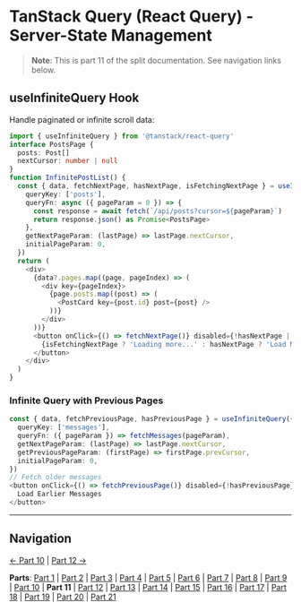 # TanStack Query (React Query) - Server-State Management

> **Note**: This is part 11 of the split documentation. See navigation links below.

## useInfiniteQuery Hook

Handle paginated or infinite scroll data:

```typescript
import { useInfiniteQuery } from '@tanstack/react-query'
interface PostsPage {
  posts: Post[]
  nextCursor: number | null
}
function InfinitePostList() {
  const { data, fetchNextPage, hasNextPage, isFetchingNextPage } = useInfiniteQuery({
    queryKey: ['posts'],
    queryFn: async ({ pageParam = 0 }) => {
      const response = await fetch(`/api/posts?cursor=${pageParam}`)
      return response.json() as Promise<PostsPage>
    },
    getNextPageParam: (lastPage) => lastPage.nextCursor,
    initialPageParam: 0,
  })
  return (
    <div>
      {data?.pages.map((page, pageIndex) => (
        <div key={pageIndex}>
          {page.posts.map((post) => (
            <PostCard key={post.id} post={post} />
          ))}
        </div>
      ))}
      <button onClick={() => fetchNextPage()} disabled={!hasNextPage || isFetchingNextPage}>
        {isFetchingNextPage ? 'Loading more...' : hasNextPage ? 'Load More' : 'No more posts'}
      </button>
    </div>
  )
}
```

### Infinite Query with Previous Pages

```typescript
const { data, fetchPreviousPage, hasPreviousPage } = useInfiniteQuery({
  queryKey: ['messages'],
  queryFn: ({ pageParam }) => fetchMessages(pageParam),
  getNextPageParam: (lastPage) => lastPage.nextCursor,
  getPreviousPageParam: (firstPage) => firstPage.prevCursor,
  initialPageParam: 0,
})
// Fetch older messages
<button onClick={() => fetchPreviousPage()} disabled={!hasPreviousPage}>
  Load Earlier Messages
</button>
```

---

## Navigation

[← Part 10](./10-usequeries-hook.md) | [Part 12 →](./12-server-side-rendering-ssr-with-hono.md)

**Parts**: [Part 1](./01-start.md) | [Part 2](./02-overview.md) | [Part 3](./03-why-tanstack-query-for-omnera.md) | [Part 4](./04-installation.md) | [Part 5](./05-basic-setup.md) | [Part 6](./06-core-concepts.md) | [Part 7](./07-usequery-hook.md) | [Part 8](./08-integration-with-effectts.md) | [Part 9](./09-usemutation-hook.md) | [Part 10](./10-usequeries-hook.md) | **Part 11** | [Part 12](./12-server-side-rendering-ssr-with-hono.md) | [Part 13](./13-integration-with-better-auth.md) | [Part 14](./14-advanced-patterns.md) | [Part 15](./15-testing-with-tanstack-query.md) | [Part 16](./16-best-practices.md) | [Part 17](./17-common-pitfalls-to-avoid.md) | [Part 18](./18-performance-optimization.md) | [Part 19](./19-devtools.md) | [Part 20](./20-summary.md) | [Part 21](./21-references.md)
